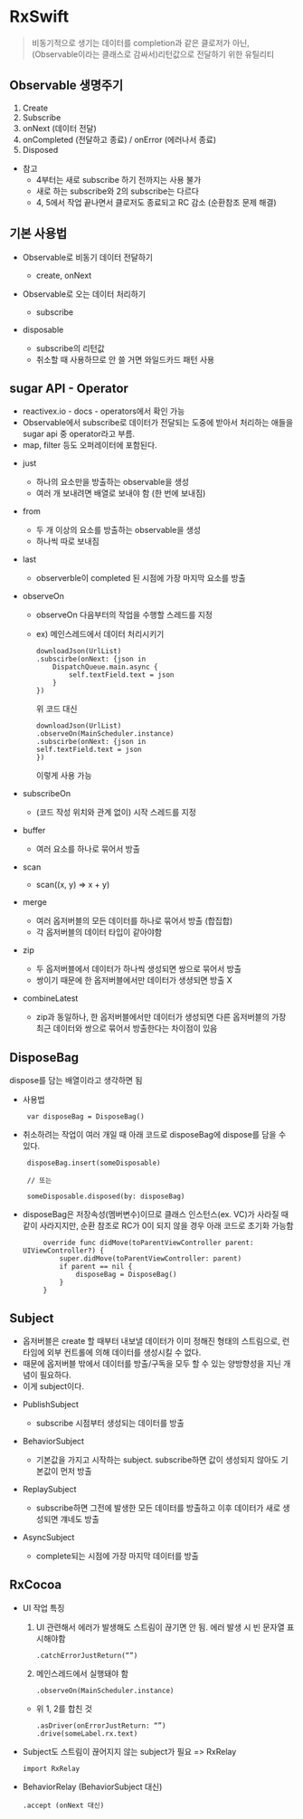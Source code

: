 # RxSwift
> 비동기적으로 생기는 데이터를 completion과 같은 클로저가 아닌, (Observable이라는 클래스로 감싸서)리턴값으로 전달하기 위한 유틸리티

## Observable 생명주기

1. Create
2. Subscribe
3. onNext (데이터 전달)
4. onCompleted (전달하고 종료) / onError (에러나서 종료)
5. Disposed
- 참고
  - 4부터는 새로 subscribe 하기 전까지는 사용 불가
  - 새로 하는 subscribe와 2의 subscribe는 다르다
  - 4, 5에서 작업 끝나면서 클로저도 종료되고 RC 감소 (순환참조 문제 해결)

## 기본 사용법
* Observable로 비동기 데이터 전달하기
  - create, onNext

* Observable로 오는 데이터 처리하기
  - subscribe

* disposable
  - subscribe의 리턴값
  - 취소할 때 사용하므로 안 쓸 거면 와일드카드 패턴 사용

## sugar API - Operator
- reactivex.io - docs - operators에서 확인 가능
- Observable에서 subscribe로 데이터가 전달되는 도중에 받아서 처리하는 애들을 sugar api 중 operator라고 부름.
- map, filter 등도 오퍼레이터에 포함된다.


* just
  - 하나의 요소만을 방출하는 observable을 생성
  - 여러 개 보내려면 배열로 보내야 함 (한 번에 보내짐)

* from
  - 두 개 이상의 요소를 방출하는 observable을 생성
  - 하나씩 따로 보내짐 

* last
  - observerble이 completed 된 시점에 가장 마지막 요소를 방출

* observeOn
  - observeOn 다음부터의 작업을 수행할 스레드를 지정

  - ex) 메인스레드에서 데이터 처리시키기

        downloadJson(UrlList)
        .subscirbe(onNext: {json in
            DispatchQueue.main.async {
                self.textField.text = json
            }
        })

     위 코드 대신

        downloadJson(UrlList)
        .observeOn(MainScheduler.instance)
        .subscirbe(onNext: {json in
        self.textField.text = json
        })

     이렇게 사용 가능

* subscribeOn
  - (코드 작성 위치와 관계 없이)  시작 스레드를 지정

* buffer
  - 여러 요소를 하나로 묶어서 방출

* scan
  - scan((x, y) => x + y)

* merge
  - 여러 옵저버블의 모든 데이터를 하나로 묶어서 방출 (합집합)
  - 각 옵저버블의 데이터 타입이 같아야함

* zip
  - 두 옵저버블에서 데이터가 하나씩 생성되면 쌍으로 묶어서 방출
  - 쌍이기 때문에 한 옵저버블에서만 데이터가 생셩되면 방출 X

* combineLatest
  - zip과 동일하나, 한 옵저버블에서만 데이터가 생성되면 다른 옵저버블의 가장 최근 데이터와 쌍으로 묶어서 방출한다는 차이점이 있음

## DisposeBag
dispose를 담는 배열이라고 생각하면 됨
- 사용법
       
       var disposeBag = DisposeBag()
    
- 취소하려는 작업이 여러 개일 때 아래 코드로 disposeBag에 dispose를 담을 수 있다.

    
       disposeBag.insert(someDisposable)
    
       // 또는
    
       someDisposable.disposed(by: disposeBag)

- disposeBag은 저장속성(멤버변수)이므로 클래스 인스턴스(ex. VC)가 사라질 때 같이 사라지지만, 순환 참조로 RC가 0이 되지 않을 경우 아래 코드로 초기화 가능함
      
           override func didMove(toParentViewController parent: UIViewController?) {
               super.didMove(toParentViewController: parent)
               if parent == nil {    
                   disposeBag = DisposeBag()
               }
           }
    
## Subject
- 옵저버블은 create 할 때부터 내보낼 데이터가 이미 정해진 형태의 스트림으로, 런타임에 외부 컨트롤에 의해 데이터를 생성시킬 수 없다.
- 때문에 옵저버블 밖에서 데이터를 방출/구독을 모두 할 수 있는 양방향성을 지닌 개념이 필요하다.
- 이게 subject이다.


* PublishSubject
    - subscribe 시점부터 생성되는 데이터를 방출

* BehaviorSubject
    - 기본값을 가지고 시작하는 subject. subscribe하면 값이 생성되지 않아도 기본값이 먼저 방출

* ReplaySubject
    - subscribe하면 그전에 발생한 모든 데이터를 방출하고 이후 데이터가 새로 생성되면 걔네도 방출

* AsyncSubject
    - complete되는 시점에 가장 마지막 데이터를 방출


## RxCocoa
* UI 작업 특징
    1. UI 관련해서 에러가 발생해도 스트림이 끊기면 안 됨. 에러 발생 시 빈 문자열 표시해야함  
        
           .catchErrorJustReturn(“”)
    2. 메인스레드에서 실행돼야 함
    
           .observeOn(MainScheduler.instance)
    - 위 1, 2를 합친 것
    
          .asDriver(onErrorJustReturn: “”)
          .drive(someLabel.rx.text)
* Subject도 스트림이 끊어지지 않는 subject가 필요 => RxRelay
    
      import RxRelay

* BehaviorRelay (BehaviorSubject 대신)
    
      .accept (onNext 대신)
